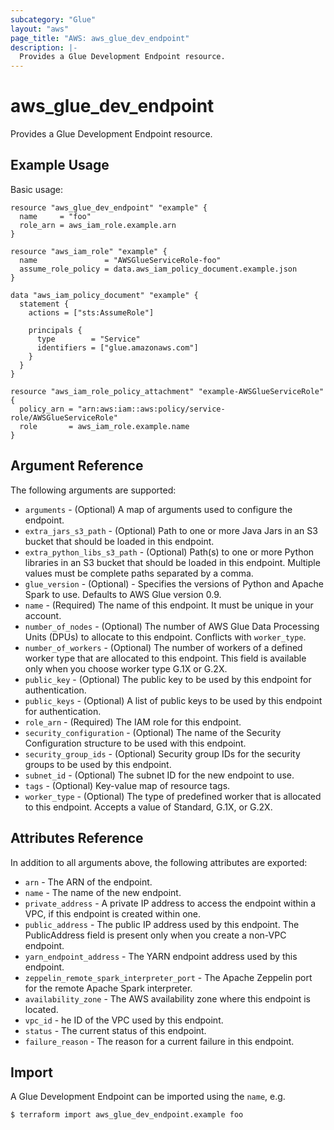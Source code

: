 ```yaml
---
subcategory: "Glue"
layout: "aws"
page_title: "AWS: aws_glue_dev_endpoint"
description: |-
  Provides a Glue Development Endpoint resource.
---
```


# aws_glue_dev_endpoint

Provides a Glue Development Endpoint resource.

## Example Usage

Basic usage:

```hcl
resource "aws_glue_dev_endpoint" "example" {
  name     = "foo"
  role_arn = aws_iam_role.example.arn
}

resource "aws_iam_role" "example" {
  name               = "AWSGlueServiceRole-foo"
  assume_role_policy = data.aws_iam_policy_document.example.json
}

data "aws_iam_policy_document" "example" {
  statement {
    actions = ["sts:AssumeRole"]

    principals {
      type        = "Service"
      identifiers = ["glue.amazonaws.com"]
    }
  }
}

resource "aws_iam_role_policy_attachment" "example-AWSGlueServiceRole" {
  policy_arn = "arn:aws:iam::aws:policy/service-role/AWSGlueServiceRole"
  role       = aws_iam_role.example.name
}
```

## Argument Reference

The following arguments are supported:

* `arguments` - (Optional) A map of arguments used to configure the endpoint.
* `extra_jars_s3_path` - (Optional) Path to one or more Java Jars in an S3 bucket that should be loaded in this endpoint.
* `extra_python_libs_s3_path` - (Optional) Path(s) to one or more Python libraries in an S3 bucket that should be loaded in this endpoint. Multiple values must be complete paths separated by a comma.
* `glue_version` - (Optional) -  Specifies the versions of Python and Apache Spark to use. Defaults to AWS Glue version 0.9.
* `name` - (Required) The name of this endpoint. It must be unique in your account.
* `number_of_nodes` - (Optional) The number of AWS Glue Data Processing Units (DPUs) to allocate to this endpoint. Conflicts with `worker_type`.
* `number_of_workers` - (Optional) The number of workers of a defined worker type that are allocated to this endpoint. This field is available only when you choose worker type G.1X or G.2X.
* `public_key` - (Optional) The public key to be used by this endpoint for authentication.
* `public_keys` - (Optional) A list of public keys to be used by this endpoint for authentication.
* `role_arn` - (Required) The IAM role for this endpoint.
* `security_configuration` - (Optional) The name of the Security Configuration structure to be used with this endpoint.
* `security_group_ids` - (Optional) Security group IDs for the security groups to be used by this endpoint.
* `subnet_id` - (Optional) The subnet ID for the new endpoint to use.
* `tags` - (Optional) Key-value map of resource tags.
* `worker_type` - (Optional) The type of predefined worker that is allocated to this endpoint. Accepts a value of Standard, G.1X, or G.2X.

## Attributes Reference

In addition to all arguments above, the following attributes are exported:

* `arn` - The ARN of the endpoint.
* `name` - The name of the new endpoint.
* `private_address` - A private IP address to access the endpoint within a VPC, if this endpoint is created within one.
* `public_address` - The public IP address used by this endpoint. The PublicAddress field is present only when you create a non-VPC endpoint.
* `yarn_endpoint_address` - The YARN endpoint address used by this endpoint.
* `zeppelin_remote_spark_interpreter_port` - The Apache Zeppelin port for the remote Apache Spark interpreter.
* `availability_zone` - The AWS availability zone where this endpoint is located.
* `vpc_id` - he ID of the VPC used by this endpoint.
* `status` - The current status of this endpoint.
* `failure_reason` - The reason for a current failure in this endpoint.

## Import

A Glue Development Endpoint can be imported using the `name`, e.g.

```
$ terraform import aws_glue_dev_endpoint.example foo
```
